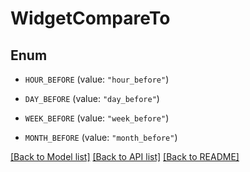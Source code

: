 # WidgetCompareTo

## Enum

- `HOUR_BEFORE` (value: `"hour_before"`)

- `DAY_BEFORE` (value: `"day_before"`)

- `WEEK_BEFORE` (value: `"week_before"`)

- `MONTH_BEFORE` (value: `"month_before"`)

[[Back to Model list]](../README.md#documentation-for-models) [[Back to API list]](../README.md#documentation-for-api-endpoints) [[Back to README]](../README.md)
